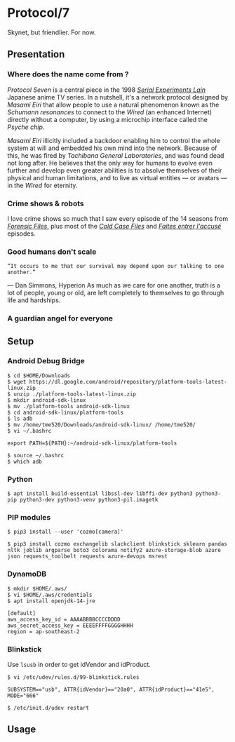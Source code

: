 # Protocol/7
Skynet, but friendlier. For now.
## Presentation
### Where does the name come from ?
*Protocol Seven* is a central piece in the 1998 [*Serial Experiments Lain*](https://en.wikipedia.org/wiki/Serial_Experiments_Lain) Japanese anime TV series. In a nutshell, it's a network protocol designed by *Masami Eiri* that allow people to use a natural phenomenon known as the *Schumann resonances* to connect to the *Wired* (an enhanced Internet) directly without a computer, by using a microchip interface called the *Psyche chip*.

*Masami Eiri* illicitly included a backdoor enabling him to control the whole system at will and embedded his own mind into the network. Because of this, he was fired by *Tachibana General Laboratories*, and was found dead not long after. He believes that the only way for humans to evolve even further and develop even greater abilities is to absolve themselves of their physical and human limitations, and to live as virtual entities — or avatars — in the *Wired* for eternity.
### Crime shows & robots
I love crime shows so much that I saw every episode of the 14 seasons from [*Forensic Files*](https://en.wikipedia.org/wiki/Forensic_Files), plus most of the [*Cold Case Files*](https://en.wikipedia.org/wiki/Cold_Case_Files) and [*Faites entrer l'accusé*](https://fr.wikipedia.org/wiki/Faites_entrer_l%27accus%C3%A9) episodes.
### Good humans don't scale
```
“It occurs to me that our survival may depend upon our talking to one another.”
```
― Dan Simmons, Hyperion
As much as we care for one another, truth is a lot of people, young or old, are left completely to themselves to go through life and hardships.
### A guardian angel for everyone
## Setup
### Android Debug Bridge
```
$ cd $HOME/Downloads
$ wget https://dl.google.com/android/repository/platform-tools-latest-linux.zip
$ unzip ./platform-tools-latest-linux.zip
$ mkdir android-sdk-linux
$ mv ./platform-tools android-sdk-linux
$ cd android-sdk-linux/platform-tools
$ ls adb
$ mv /home/tme520/Downloads/android-sdk-linux/ /home/tme520/
$ vi ~/.bashrc
```
`export PATH=${PATH}:~/android-sdk-linux/platform-tools`
```
$ source ~/.bashrc
$ which adb
```
### Python
`$ apt install build-essential libssl-dev libffi-dev python3 python3-pip python3-dev python3-venv python3-pil.imagetk`
### PIP modules
`$ pip3 install --user 'cozmo[camera]'`

`$ pip3 install cozmo exchangelib slackclient blinkstick sklearn pandas nltk joblib argparse boto3 colorama notify2 azure-storage-blob azure json requests_toolbelt requests azure-devops msrest`
### DynamoDB
```
$ mkdir $HOME/.aws/
$ vi $HOME/.aws/credentials
$ apt install openjdk-14-jre
```
```
[default]
aws_access_key_id = AAAABBBBCCCCDDDD
aws_secret_access_key = EEEEFFFFGGGGHHHH
region = ap-southeast-2
```
### Blinkstick
Use `lsusb` in order to get idVendor and idProduct.

`$ vi /etc/udev/rules.d/99-blinkstick.rules`

`SUBSYSTEM=="usb", ATTR{idVendor}=="20a0", ATTR{idProduct}=="41e5", MODE="666"`

`$ /etc/init.d/udev restart`
## Usage
